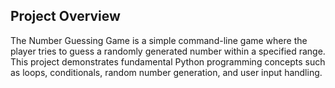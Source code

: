 ## Project Overview

The Number Guessing Game is a simple command-line game where the player tries to guess a randomly generated number within a specified range. This project demonstrates fundamental Python programming concepts such as loops, conditionals, random number generation, and user input handling.
